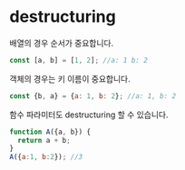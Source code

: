 # destructuring

배열의 경우 순서가 중요합니다.
```js
const [a, b] = [1, 2]; //a: 1 b: 2
```
객체의 경우는 키 이름이 중요합니다.
```js
const {b, a} = {a: 1, b: 2}; //a: 1, b: 2
```

함수 파라미터도 destructuring 할 수 있습니다.
```js
function A({a, b}) {
  return a + b;
}
A({a:1, b:2}); //3
```